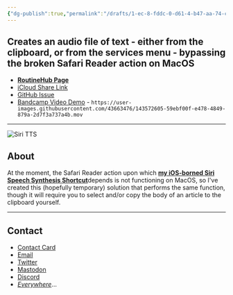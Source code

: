 ```yaml
---
{"dg-publish":true,"permalink":"/drafts/1-ec-8-fddc-0-d61-4-b47-aa-74-c1-e07-d784072/","dgHomeLink":true,"dgPassFrontmatter":false}
---
```



## Creates an audio file of text - either from the clipboard, or from the services menu - bypassing the broken Safari Reader action on MacOS

* [**RoutineHub Page**](https://routinehub.co/shortcut/10583/)
* [iCloud Share Link](https://www.icloud.com/shortcuts/7789070881204567a335f864a35f0115)
* [GitHub Issue](https://github.com/extratone/i/issues/115)
* [Bandcamp Video Demo](https://user-images.githubusercontent.com/43663476/143572605-59ebf00f-e478-4849-879a-2d7f3a737a4b.mov
) - `https://user-images.githubusercontent.com/43663476/143572605-59ebf00f-e478-4849-879a-2d7f3a737a4b.mov`

***

![Siri TTS](https://i.snap.as/13BtYmx0.png)


## About

At the moment, the Safari Reader action upon which [**my iOS-borned Siri Speech Synthesis Shortcut**](https://bilge.world/siri-tts)depends is not functioning on MacOS, so I've created this (hopefully temporary) solution that performs the same function, though it will require you to select and/or copy the body of an article to the clipboard yourself.

***

## Contact

* [Contact Card](https://bit.ly/whoisdavidblue)
* [Email](mailto:davidblue@extratone.com) 
* [Twitter](https://twitter.com/NeoYokel)
* [Mastodon](https://mastodon.social/@DavidBlue)
* [Discord](https://discord.gg/0b9KQUKP858b0iZF)
* [*Everywhere*](https://www.notion.so/rotund/9fdc8e9610b34b8f991ebc148b760055?v=c170b58650c04fbdb7adc551a73d16a7)...